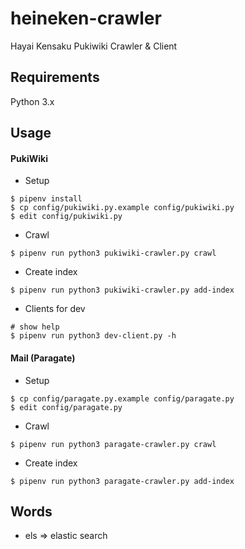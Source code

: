# heineken-crawler

Hayai Kensaku Pukiwiki Crawler & Client

## Requirements

Python 3.x

## Usage

#### PukiWiki

- Setup

```shell
$ pipenv install
$ cp config/pukiwiki.py.example config/pukiwiki.py
$ edit config/pukiwiki.py
```

- Crawl

```shell
$ pipenv run python3 pukiwiki-crawler.py crawl
```

- Create index

```shell
$ pipenv run python3 pukiwiki-crawler.py add-index
```

- Clients for dev

```shell
# show help
$ pipenv run python3 dev-client.py -h
```

#### Mail (Paragate)

- Setup

```shell
$ cp config/paragate.py.example config/paragate.py
$ edit config/paragate.py
```

- Crawl

```shell
$ pipenv run python3 paragate-crawler.py crawl
```

- Create index

```shell
$ pipenv run python3 paragate-crawler.py add-index
```

## Words

- els => elastic search
